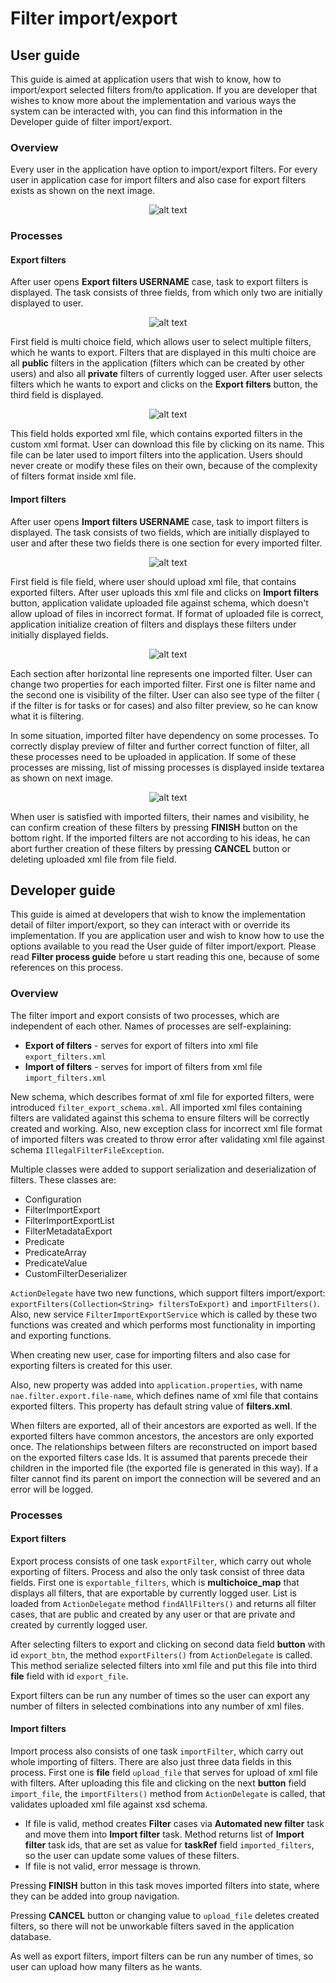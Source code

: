 # Filter import/export

## User guide

This guide is aimed at application users that wish to know, how to import/export selected filters from/to application.
If you are developer that wishes to know more about the implementation and various ways the system can be interacted
with, you can find this information in the Developer guide of filter import/export.

### Overview

Every user in the application have option to import/export filters. For every user in application case for import
filters and also case for export filters exists as shown on the next image.

<div style="text-align:center">

![alt text](../_media/search/import_export_cases.png "Import and Export cases")

</div>

### Processes

#### Export filters

After user opens **Export filters USERNAME** case, task to export filters is displayed. The task consists of three
fields, from which only two are initially displayed to user.

<div style="text-align:center">

![alt text](../_media/search/export_filters_1.png "Export of filters initial")

</div>

First field is multi choice field, which allows user to select multiple filters, which he wants to export. Filters that
are displayed in this multi choice are all **public** filters in the application (filters which can be created by other
users) and also all **private** filters of currently logged user. After user selects filters which he wants to export
and clicks on the **Export filters** button, the third field is displayed.

<div style="text-align:center">

![alt text](../_media/search/export_filters_2.png "Exported filters file")

</div>

This field holds exported xml file, which contains exported filters in the custom xml format. User can download this
file by clicking on its name. This file can be later used to import filters into the application. Users should never
create or modify these files on their own, because of the complexity of filters format inside xml file.

#### Import filters

After user opens **Import filters USERNAME** case, task to import filters is displayed. The task consists of two fields,
which are initially displayed to user and after these two fields there is one section for every imported filter.

<div style="text-align:center">

![alt text](../_media/search/import_filters_1.png "Import of filters initial")

</div>

First field is file field, where user should upload xml file, that contains exported filters. After user uploads this
xml file and clicks on **Import filters** button, application validate uploaded file against schema, which doesn't allow
upload of files in incorrect format. If format of uploaded file is correct, application initialize creation of filters
and displays these filters under initially displayed fields.

<div style="text-align:center">

![alt text](../_media/search/import_filters_2.png "Imported filters displayed")

</div>

Each section after horizontal line represents one imported filter. User can change two properties for each imported
filter. First one is filter name and the second one is visibility of the filter. User can also see type of the filter (
if the filter is for tasks or for cases) and also filter preview, so he can know what it is filtering.

In some situation, imported filter have dependency on some processes. To correctly display preview of filter and further
correct function of filter, all these processes need to be uploaded in application. If some of these processes are
missing, list of missing processes is displayed inside textarea as shown on next image.

<div style="text-align:center">

![alt text](../_media/search/import_filters_3.png "Missing process")

</div>

When user is satisfied with imported filters, their names and visibility, he can confirm creation of these filters by
pressing **FINISH** button on the bottom right. If the imported filters are not according to his ideas, he can abort
further creation of these filters by pressing **CANCEL** button or deleting uploaded xml file from file field.

## Developer guide

This guide is aimed at developers that wish to know the implementation detail of filter import/export, so they can
interact with or override its implementation. If you are application user and wish to know how to use the options
available to you read the User guide of filter import/export. Please read **Filter process guide** before u start
reading this one, because of some references on this process.

### Overview

The filter import and export consists of two processes, which are independent of each other. Names of processes are
self-explaining:

- **Export of filters** - serves for export of filters into xml file `export_filters.xml`
- **Import of filters** - serves for import of filters from xml file `import_filters.xml`

New schema, which describes format of xml file for exported filters, were introduced
`filter_export_schema.xml`. All imported xml files containing filters are validated against this schema to ensure
filters will be correctly created and working. Also, new exception class for incorrect xml file format of imported
filters was created to throw error after validating xml file against schema `IllegalFilterFileException`.

Multiple classes were added to support serialization and deserialization of filters. These classes are:

- Configuration
- FilterImportExport
- FilterImportExportList
- FilterMetadataExport
- Predicate
- PredicateArray
- PredicateValue
- CustomFilterDeserializer

`ActionDelegate` have two new functions, which support filters import/export:
`exportFilters(Collection<String> filtersToExport)` and `importFilters()`. Also, new service `FilterImportExportService`
which is called by these two functions was created and which performs most functionality in importing and exporting
functions.

When creating new user, case for importing filters and also case for exporting filters is created for this user.

Also, new property was added into `application.properties`, with name `nae.filter.export.file-name`, which defines name
of xml file that contains exported filters. This property has default string value of **filters.xml**.

When filters are exported, all of their ancestors are exported as well. If the exported filters have common ancestors,
the ancestors are only exported once. The relationships between filters are reconstructed on import based on the
exported filters case Ids. It is assumed that parents precede their children in the imported file
(the exported file is generated in this way). If a filter cannot find its parent on import the connection will
be severed and an error will be logged.

### Processes

#### Export filters

Export process consists of one task `exportFilter`, which carry out whole exporting of filters. Process and also the
only task consist of three data fields. First one is `exportable_filters`, which is **multichoice_map** that displays
all filters, that are exportable by currently logged user. List is loaded from `ActionDelegate`
method `findAllFilters()` and returns all filter cases, that are public and created by any user or that are private and
created by currently logged user.

After selecting filters to export and clicking on second data field **button** with id `export_btn`, the
method `exportFilters()` from `ActionDelegate`
is called. This method serialize selected filters into xml file and put this file into third **file** field with
id `export_file`.

Export filters can be run any number of times so the user can export any number of filters in selected combinations into
any number of xml files.

#### Import filters

Import process also consists of one task `importFilter`, which carry out whole importing of filters. There are also just
three data fields in this process. First one is **file** field `upload_file` that serves for upload of xml file with
filters. After uploading this file and clicking on the next **button** field `import_file`, the `importFilters()` method
from `ActionDelegate` is called, that validates uploaded xml file against xsd schema.

- If file is valid, method creates **Filter** cases via **Automated new filter** task and move them into **Import
  filter** task. Method returns list of **Import filter** task ids, that are set as value for **taskRef**
  field `imported_filters`, so the user can update some values of these filters.
- If file is not valid, error message is thrown.

Pressing **FINISH** button in this task moves imported filters into state, where they can be added into group
navigation.

Pressing **CANCEL** button or changing value to `upload_file` deletes created filters, so there will not be unworkable
filters saved in the application database.

As well as export filters, import filters can be run any number of times, so user can upload how many filters as he
wants.
